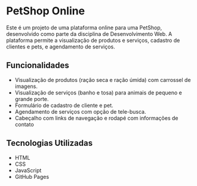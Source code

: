 # PetShop Online

Este é um projeto de uma plataforma online para uma PetShop, desenvolvido como parte da disciplina de Desenvolvimento Web. A plataforma permite a visualização de produtos e serviços, cadastro de clientes e pets, e agendamento de serviços.

## Funcionalidades

- Visualização de produtos (ração seca e ração úmida) com carrossel de imagens.
- Visualização de serviços (banho e tosa) para animais de pequeno e grande porte.
- Formulário de cadastro de cliente e pet.
- Agendamento de serviços com opção de tele-busca.
- Cabeçalho com links de navegação e rodapé com informações de contato

## Tecnologias Utilizadas

- HTML
- CSS
- JavaScript
- GitHub Pages
